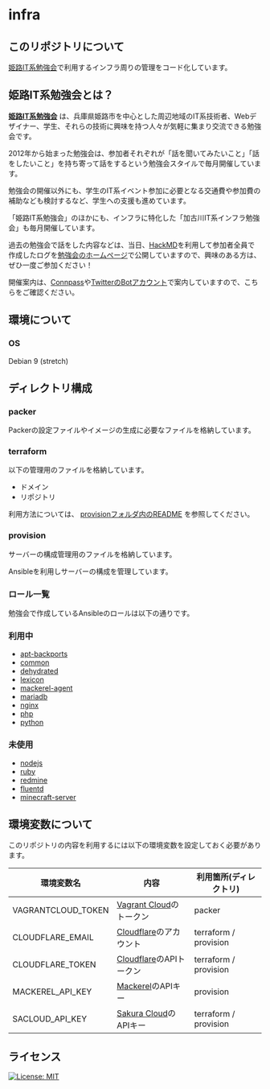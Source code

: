 # infra

## このリポジトリについて

[姫路IT系勉強会](https://histudy.jp/)で利用するインフラ周りの管理をコード化しています。

## 姫路IT系勉強会とは？

**[姫路IT系勉強会](https://histudy.jp/)** は、兵庫県姫路市を中心とした周辺地域のIT系技術者、Webデザイナー、学生、それらの技術に興味を持つ人々が気軽に集まり交流できる勉強会です。

2012年から始まった勉強会は、参加者それぞれが「話を聞いてみたいこと」「話をしたいこと」を持ち寄って話をするという勉強会スタイルで毎月開催しています。

勉強会の開催以外にも、学生のIT系イベント参加に必要となる交通費や参加費の補助なども検討するなど、学生への支援も進めています。

「姫路IT系勉強会」のほかにも、インフラに特化した「加古川IT系インフラ勉強会」も毎月開催しています。

過去の勉強会で話をした内容などは、当日、[HackMD](https://hackmd.io/)を利用して参加者全員で作成したログを[勉強会のホームページ](https://hisutdy.jp/)で公開していますので、興味のある方は、ぜひ一度ご参加ください！

開催案内は、[Connpass](https://histudy.connpass.com/)や[TwitterのBotアカウント](https://twitter.com/himeji_study/)で案内していますので、こちらをご確認ください。

## 環境について

### OS

Debian 9 (stretch)

## ディレクトリ構成

### packer

Packerの設定ファイルやイメージの生成に必要なファイルを格納しています。

### terraform

以下の管理用のファイルを格納しています。

* ドメイン
* リポジトリ

利用方法については、 [provisionフォルダ内のREADME](provision/README.md) を参照してください。

### provision

サーバーの構成管理用のファイルを格納しています。

Ansibleを利用しサーバーの構成を管理しています。

### ロール一覧

勉強会で作成しているAnsibleのロールは以下の通りです。

### 利用中

* [apt-backports](https://github.com/histudy/ansible-role-apt-backports)
* [common](https://github.com/histudy/ansible-role-common)
* [dehydrated](https://github.com/histudy/ansible-role-dehydrated)
* [lexicon](https://github.com/histudy/ansible-role-lexicon)
* [mackerel-agent](https://github.com/histudy/ansible-role-mackerel-agent)
* [mariadb](https://github.com/histudy/ansible-role-mariadb)
* [nginx](https://github.com/histudy/ansible-role-nginx)
* [php](https://github.com/histudy/ansible-role-php)
* [python](https://github.com/histudy/ansible-role-python)

### 未使用

* [nodejs](https://github.com/histudy/ansible-role-nodejs)
* [ruby](https://github.com/histudy/ansible-role-ruby)
* [redmine](https://github.com/histudy/ansible-role-redmine)
* [fluentd](https://github.com/histudy/ansible-role-fluentd)
* [minecraft-server](https://github.com/histudy/ansible-role-minecraft-server)

## 環境変数について

このリポジトリの内容を利用するには以下の環境変数を設定しておく必要があります。

| 環境変数名         | 内容                                     | 利用箇所(ディレクトリ) |
| ------------------ | ---------------------------------------- | ---------------------- |
| VAGRANTCLOUD_TOKEN | [Vagrant Cloud][vagrant_cloud]のトークン | packer                 |
| CLOUDFLARE_EMAIL   | [Cloudflare][cloudflare]のアカウント     | terraform / provision  |
| CLOUDFLARE_TOKEN   | [Cloudflare][cloudflare]のAPIトークン    | terraform / provision  |
| MACKEREL_API_KEY   | [Mackerel][mackerel]のAPIキー            | provision              |
| SACLOUD_API_KEY    | [Sakura Cloud][sakura_cloud]のAPIキー    | terraform / provision  |

[vagrant_cloud]: https://app.vagrantup.com/histudy
[cloudflare]: https://www.cloudflare.com/
[mackerel]: https://mackerel.io/
[sakura_cloud]: https://cloud.sakura.ad.jp/

## ライセンス

[![License: MIT](https://img.shields.io/badge/License-MIT-yellow.svg)](LICENSE)
